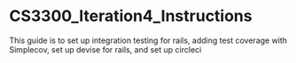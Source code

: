 # CS3300_Iteration4_Instructions
This guide is to set up integration testing for rails, adding test coverage with Simplecov, set up devise for rails, and set up circleci

